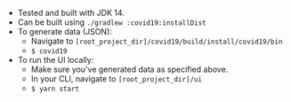 - Tested and built with JDK 14.
- Can be built using `./gradlew :covid19:installDist`
- To generate data (JSON):
  - Navigate to `[root_project_dir]/covid19/build/install/covid19/bin`
  - `$ covid19`
- To run the UI locally:
  - Make sure you've generated data as specified above.
  - In your CLI, navigate to `[root_project_dir]/ui`
  - `$ yarn start`